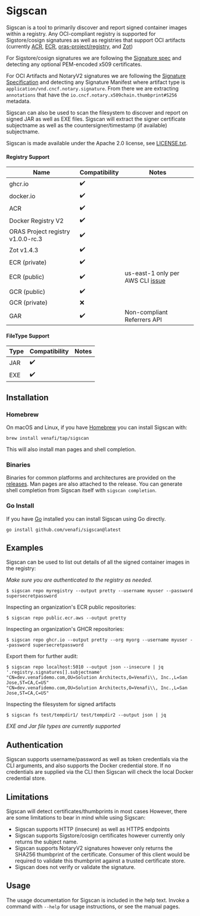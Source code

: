 # Sigscan

Sigscan is a tool to primarily discover and report signed container images within a registry.  Any OCI-compliant registry is supported for Sigstore/cosign signatures as well as registries that support OCI artifacts (currently [ACR](https://azure.microsoft.com/en-us/products/container-registry), [ECR](https://aws.amazon.com/ecr/), [oras-project/registry](https://github.com/oras-project/distribution/pkgs/container/registry), and [Zot](https://zotregistry.io))

For Sigstore/cosign signatures we are following the [Signature spec](https://github.com/sigstore/cosign/blob/main/specs/SIGNATURE_SPEC.md) and detecting any optional PEM-encoded x509 certificates.

For OCI Artifacts and NotaryV2 signatures we are following the [Signature Specification](https://github.com/notaryproject/notaryproject/blob/main/specs/signature-specification.md) and detecting any Signature Manifest where artifact type is `application/vnd.cncf.notary.signature`.  From there we are extracting `annotations` that have the `io.cncf.notary.x509chain.thumbprint#S256` metadata.

Sigscan can also be used to scan the filesystem to discover and report on signed JAR as well as EXE files.  Sigscan will extract the signer certificate subjectname as well as the countersigner/timestamp (if available) subjectname.

Sigscan is made available under the Apache 2.0 license, see [LICENSE.txt](LICENSE.txt).

#### Registry Support
| Name | Compatibility | Notes |
| ---- | --------- | ---- |
| ghcr.io | :heavy_check_mark: | |
| docker.io | :heavy_check_mark: | |
| ACR | :heavy_check_mark: | |
| Docker Registry V2 | :heavy_check_mark: | |
| ORAS Project registry v1.0.0-rc.3 | :heavy_check_mark: | |
| Zot v1.4.3 | :heavy_check_mark: | |
| ECR (private) | :heavy_check_mark: | |
| ECR (public) | :heavy_check_mark: | us-east-1 only per AWS CLI [issue](https://github.com/aws/aws-cli/issues/5917) |
| GCR (public) | :heavy_check_mark: | |
| GCR (private) | :x: | |
| GAR | :heavy_check_mark: | Non-compliant Referrers API |

#### FileType Support
| Type | Compatibility | Notes |
| ---- | ------------- | ----- |
| JAR  | :heavy_check_mark: | |
| EXE | :heavy_check_mark: | |

## Installation

### Homebrew

On macOS and Linux, if you have [Homebrew](https://brew.sh) you can install Sigscan with:

```shell
brew install venafi/tap/sigscan
```

This will also install man pages and shell completion.

### Binaries

Binaries for common platforms and architectures are provided on the [releases](https://github.com/venafi/sigscan/releases/latest).
Man pages are also attached to the release.
You can generate shell completion from Sigscan itself with `sigscan completion`.

### Go Install

If you have [Go](https://go.dev/) installed you can install Sigscan using Go directly.

```shell
go install github.com/venafi/sigscan@latest
```

## Examples

Sigscan can be used to list out details of all the signed container images in the registry:

*Make sure you are authenticated to the registry as needed.*

```shell
$ sigscan repo myregistry --output pretty --username myuser --password supersecretpassword
```

Inspecting an organization's ECR public repositories:
```shell
$ sigscan repo public.ecr.aws --output pretty
```

Inspecting an organization's GHCR repositories:

```shell
$ sigscan repo ghcr.io --output pretty --org myorg --username myuser --password supersecretpassword
```

Export them for further audit:
```shell
$ sigscan repo localhost:5010 --output json --insecure | jq '.registry.signatures[].subjectname'
"CN=dev.venafidemo.com,OU=Solution Architects,O=Venafi\\, Inc.,L=San Jose,ST=CA,C=US"
"CN=dev.venafidemo.com,OU=Solution Architects,O=Venafi\\, Inc.,L=San Jose,ST=CA,C=US"
```

Inspecting the filesystem for signed artifacts
```shell
$ sigscan fs test/tempdir1/ test/tempdir2 --output json | jq
```

*EXE and Jar file types are currently supported*

## Authentication

Sigscan supports username/password as well as token credentials via the CLI arguments, and also supports the Docker credential store.  If no credentials are supplied via the CLI then Sigscan will check the local Docker credential store.

## Limitations

Sigscan will detect certificates/thumbprints in most cases
However, there are some limitations to bear in mind while using Sigscan:

- Sigscan supports HTTP (insecure) as well as HTTPS endpoints
- Sigscan supports Sigstore/cosign certificates however currently only returns the subject name.
- Sigscan supports NotaryV2 signatures however only returns the SHA256 thumbprint of the certificate.  Consumer of this client would be required to validate this thumbprint against a trusted certificate store.
- Sigscan does not verify or validate the signature.

## Usage

The usage documentation for Sigscan is included in the help text.
Invoke a command with `--help` for usage instructions, or see the manual pages.
